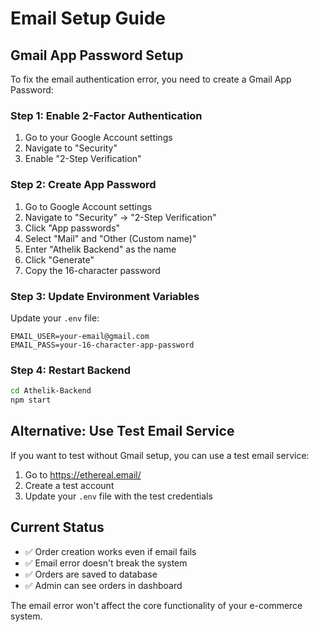 # Email Setup Guide

## Gmail App Password Setup

To fix the email authentication error, you need to create a Gmail App Password:

### Step 1: Enable 2-Factor Authentication
1. Go to your Google Account settings
2. Navigate to "Security"
3. Enable "2-Step Verification"

### Step 2: Create App Password
1. Go to Google Account settings
2. Navigate to "Security" → "2-Step Verification"
3. Click "App passwords"
4. Select "Mail" and "Other (Custom name)"
5. Enter "Athelik Backend" as the name
6. Click "Generate"
7. Copy the 16-character password

### Step 3: Update Environment Variables
Update your `.env` file:
```
EMAIL_USER=your-email@gmail.com
EMAIL_PASS=your-16-character-app-password
```

### Step 4: Restart Backend
```bash
cd Athelik-Backend
npm start
```

## Alternative: Use Test Email Service

If you want to test without Gmail setup, you can use a test email service:

1. Go to https://ethereal.email/
2. Create a test account
3. Update your `.env` file with the test credentials

## Current Status
- ✅ Order creation works even if email fails
- ✅ Email error doesn't break the system
- ✅ Orders are saved to database
- ✅ Admin can see orders in dashboard

The email error won't affect the core functionality of your e-commerce system. 